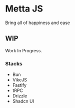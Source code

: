 Metta JS
========

Bring all of happiness and ease

## WIP
Work In Progress.

### Stacks
- Bun
- VikeJS
- Fastify
- tRPC
- Drizzle 
- Shadcn UI
